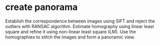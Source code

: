 # create panorama
Establish the correspondence between images using SIFT and reject the outliers with
RANSAC algorithm. Estimate homography using linear least square and refine it using
non-linear least square (LM). Use the homographies to stitch the images and form a
panoramic view.